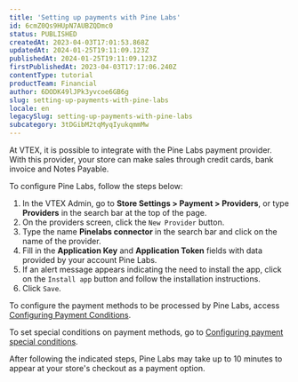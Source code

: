 ```yaml
---
title: 'Setting up payments with Pine Labs'
id: 6cmZ0Qs9HUpN7AUBZQDmc0
status: PUBLISHED
createdAt: 2023-04-03T17:01:53.868Z
updatedAt: 2024-01-25T19:11:09.123Z
publishedAt: 2024-01-25T19:11:09.123Z
firstPublishedAt: 2023-04-03T17:17:06.240Z
contentType: tutorial
productTeam: Financial
author: 6DODK49lJPk3yvcoe6GB6g
slug: setting-up-payments-with-pine-labs
locale: en
legacySlug: setting-up-payments-with-pine-labs
subcategory: 3tDGibM2tqMyqIyukqmmMw
---
```


At VTEX, it is possible to integrate with the Pine Labs payment provider. With this provider, your store can make sales through credit cards, bank invoice and Notes Payable.

To configure Pine Labs, follow the steps below:

1. In the VTEX Admin, go to __Store Settings > Payment > Providers__, or type __Providers__ in the search bar at the top of the page.
2. On the providers screen, click the `New Provider` button.
3. Type the name __Pinelabs connector__ in the search bar and click on the name of the provider.
4. Fill in the __Application Key__ and __Application Token__ fields with data provided by your account Pine Labs.
5. If an alert message appears indicating the need to install the app, click on the `Install app` button and follow the installation instructions.
6. Click `Save`.

To configure the payment methods to be processed by Pine Labs, access [Configuring Payment Conditions](https://help.vtex.com/en/tutorial/how-to-configure-payment-conditions--tutorials_455#).

To set special conditions on payment methods, go to [Configuring payment special conditions](https://help.vtex.com/en/tutorial/special-conditions--tutorials_456#).

After following the indicated steps, Pine Labs may take up to 10 minutes to appear at your store's checkout as a payment option.
